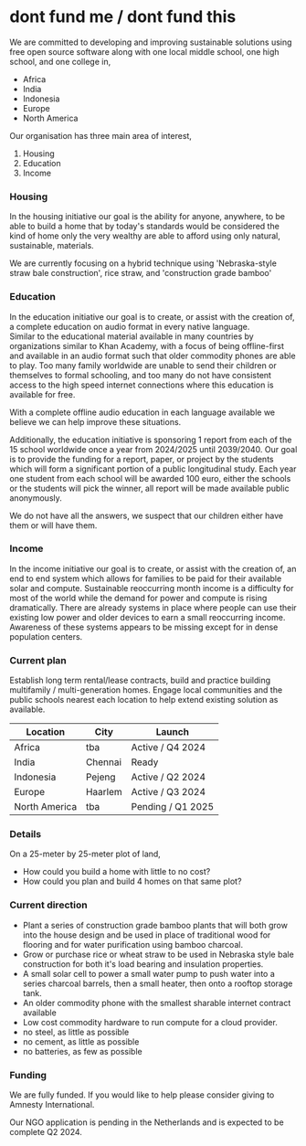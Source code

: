 # dont fund me / dont fund this

We are committed to developing and improving sustainable solutions using free open source software along with one local middle school, one high school, and one college in,
- Africa
- India 
- Indonesia 
- Europe 
- North America

Our organisation has three main area of interest,
1. Housing
2. Education
3. Income

### Housing
In the housing initiative our goal is the ability for anyone, anywhere, to be able to build a home that by today's
standards would be considered the kind of home only the very wealthy are able to afford using only natural, sustainable, materials.

We are currently focusing on a hybrid technique using 'Nebraska-style straw bale construction', rice straw, and 'construction grade bamboo'

### Education
In the education initiative our goal is to create, or assist with the creation of, a complete education on audio format in every native language.  
Similar to the educational material available in many countries by organizations similar to Khan Academy, with a focus of being offline-first and available in an audio format such that older commodity phones are able to play.
Too many family worldwide are unable to send their children or themselves to formal schooling, and too many do not have consistent access to the high speed internet connections where this education is available for free.  

With a complete offline audio education in each language available we believe we can help improve these situations.

Additionally, the education initiative is sponsoring 1 report from each of the 15 school worldwide once a year from 2024/2025 until 2039/2040.
Our goal is to provide the funding for a report, paper, or project by the students which will form a significant portion of a public longitudinal study.
Each year one student from each school will be awarded 100 euro, either the schools or the students will pick the winner, all report will be made available public anonymously.

We do not have all the answers, we suspect that our children either have them or will have them.

### Income
In the income initiative our goal is to create, or assist with the creation of, an end to end system which allows for families to be paid for their available solar and compute.
Sustainable reoccurring month income is a difficulty for most of the world while the demand for power and compute is rising dramatically. 
There are already systems in place where people can use their existing low power and older devices to earn a small reoccurring income.  
Awareness of these systems appears to be missing except for in dense population centers.

### Current plan
Establish long term rental/lease contracts, build and practice building multifamily / multi-generation homes.
Engage local communities and the public schools nearest each location to help extend existing solution as available.

| Location      | City      | Launch              |
|---------------|-----------|---------------------|
| Africa        | tba       | Active  / Q4 2024   |
| India         | Chennai   | Ready               |
| Indonesia     | Pejeng    | Active  / Q2 2024   |
| Europe        | Haarlem   | Active  / Q3 2024   |
| North America | tba       | Pending / Q1 2025   |

### Details
On a 25-meter by 25-meter plot of land,
- How could you build a home with little to no cost?
- How could you plan and build 4 homes on that same plot?

### Current direction
- Plant a series of construction grade bamboo plants that will both grow into the house design and be used in place of traditional wood for flooring and for water purification using bamboo charcoal.
- Grow or purchase rice or wheat straw to be used in Nebraska style bale construction for both it's load bearing and insulation properties.
- A small solar cell to power a small water pump to push water into a series charcoal barrels, then a small heater, then onto a rooftop storage tank.
- An older commodity phone with the smallest sharable internet contract available
- Low cost commodity hardware to run compute for a cloud provider.
- no steel, as little as possible
- no cement, as little as possible
- no batteries, as few as possible       

### Funding
We are fully funded.  If you would like to help please consider giving to Amnesty International.

Our NGO application is pending in the Netherlands and is expected to be complete Q2 2024.
